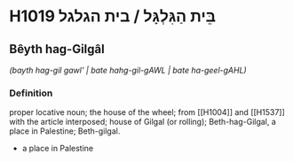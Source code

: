 # H1019 בֵּית הַגִּלְגָּל / בית הגלגל

## Bêyth hag-Gilgâl

_(bayth hag-gil gawl' | bate hahg-gil-ɡAWL | bate ha-ɡeel-ɡAHL)_

### Definition

proper locative noun; the house of the wheel; from [[H1004]] and [[H1537]] with the article interposed; house of Gilgal (or rolling); Beth-hag-Gilgal, a place in Palestine; Beth-gilgal.

- a place in Palestine

